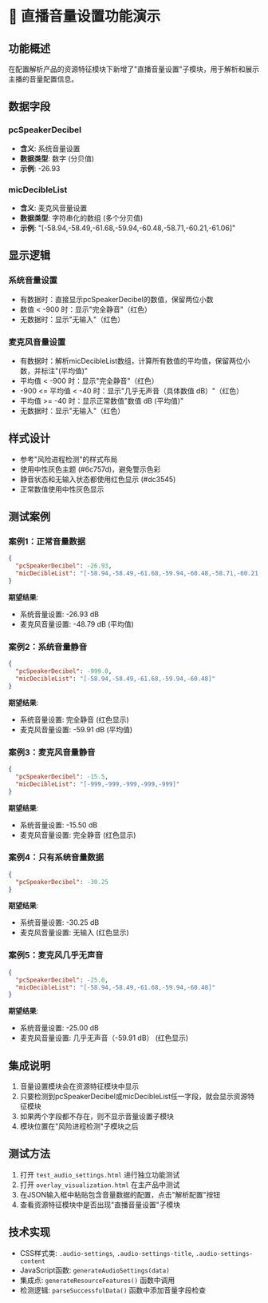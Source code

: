 # 🎵 直播音量设置功能演示

## 功能概述

在配置解析产品的资源特征模块下新增了"直播音量设置"子模块，用于解析和展示主播的音量配置信息。

## 数据字段

### pcSpeakerDecibel
- **含义**: 系统音量设置
- **数据类型**: 数字 (分贝值)
- **示例**: -26.93

### micDecibleList  
- **含义**: 麦克风音量设置
- **数据类型**: 字符串化的数组 (多个分贝值)
- **示例**: "[-58.94,-58.49,-61.68,-59.94,-60.48,-58.71,-60.21,-61.06]"

## 显示逻辑

### 系统音量设置
- 有数据时：直接显示pcSpeakerDecibel的数值，保留两位小数
- 数值 < -900 时：显示"完全静音"（红色）
- 无数据时：显示"无输入"（红色）

### 麦克风音量设置  
- 有数据时：解析micDecibleList数组，计算所有数值的平均值，保留两位小数，并标注"(平均值)"
- 平均值 < -900 时：显示"完全静音"（红色）
- -900 <= 平均值 < -40 时：显示"几乎无声音（具体数值 dB）"（红色）
- 平均值 >= -40 时：显示正常数值"数值 dB (平均值)"
- 无数据时：显示"无输入"（红色）

## 样式设计

- 参考"风险进程检测"的样式布局
- 使用中性灰色主题 (#6c757d)，避免警示色彩
- 静音状态和无输入状态都使用红色显示 (#dc3545)
- 正常数值使用中性灰色显示

## 测试案例

### 案例1：正常音量数据
```json
{
  "pcSpeakerDecibel": -26.93,
  "micDecibleList": "[-58.94,-58.49,-61.68,-59.94,-60.48,-58.71,-60.21,-61.06,-59.94,-60.21,-59.68,-58.94,-60.21,-59.18,-61.06,-54.19,-55.04,-57.44,-57.44,-20.8,-57.64,-12.59,-24.34,-61.37,-59.18,-61.06,-50.57,-8.95,-14.53,-61.37]"
}
```

**期望结果**:
- 系统音量设置: -26.93 dB
- 麦克风音量设置: -48.79 dB (平均值)

### 案例2：系统音量静音
```json
{
  "pcSpeakerDecibel": -999.0,
  "micDecibleList": "[-58.94,-58.49,-61.68,-59.94,-60.48]"
}
```

**期望结果**:
- 系统音量设置: 完全静音 (红色显示)
- 麦克风音量设置: -59.91 dB (平均值)

### 案例3：麦克风音量静音
```json
{
  "pcSpeakerDecibel": -15.5,
  "micDecibleList": "[-999,-999,-999,-999,-999]"
}
```

**期望结果**:
- 系统音量设置: -15.50 dB
- 麦克风音量设置: 完全静音 (红色显示)

### 案例4：只有系统音量数据
```json
{
  "pcSpeakerDecibel": -30.25
}
```

**期望结果**:
- 系统音量设置: -30.25 dB
- 麦克风音量设置: 无输入 (红色显示)

### 案例5：麦克风几乎无声音
```json
{
  "pcSpeakerDecibel": -25.0,
  "micDecibleList": "[-58.94,-58.49,-61.68,-59.94,-60.48]"
}
```

**期望结果**:
- 系统音量设置: -25.00 dB
- 麦克风音量设置: 几乎无声音（-59.91 dB） (红色显示)

## 集成说明

1. 音量设置模块会在资源特征模块中显示
2. 只要检测到pcSpeakerDecibel或micDecibleList任一字段，就会显示资源特征模块
3. 如果两个字段都不存在，则不显示音量设置子模块
4. 模块位置在"风险进程检测"子模块之后

## 测试方法

1. 打开 `test_audio_settings.html` 进行独立功能测试
2. 打开 `overlay_visualization.html` 在主产品中测试
3. 在JSON输入框中粘贴包含音量数据的配置，点击"解析配置"按钮
4. 查看资源特征模块中是否出现"直播音量设置"子模块

## 技术实现

- CSS样式类: `.audio-settings`, `.audio-settings-title`, `.audio-settings-content`
- JavaScript函数: `generateAudioSettings(data)`
- 集成点: `generateResourceFeatures()` 函数中调用
- 检测逻辑: `parseSuccessfulData()` 函数中添加音量字段检查 